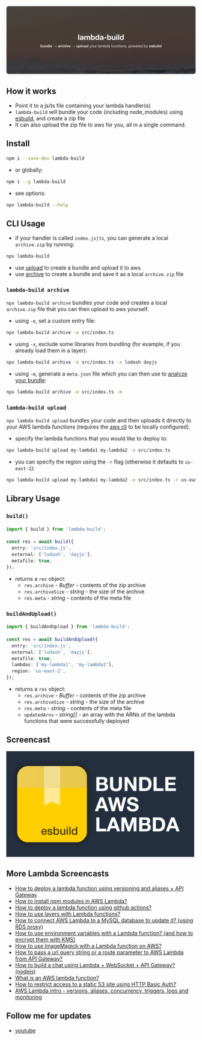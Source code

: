 ![lambda action](assets/cover.png)

## How it works

- Point it to a js/ts file containing your lambda handler(s)
- `lambda-build` will bundle your code (including node_modules) using <a href="https://esbuild.github.io/">esbuild</a>, and create a zip file
- It can also upload the zip file to aws for you, all in a single command.

## Install

```bash
npm i --save-dev lambda-build
```

- or globally:

```bash
npm i --g lambda-build
```

- see options:

```bash
npx lambda-build --help
```

## CLI Usage

- if your handler is called `index.js|ts`, you can generate a local `archive.zip` by running:

```bash
npx lambda-build
```

- use [upload](https://github.com/AlexDisler/lambda-build#lambda-build-upload) to create a bundle and upload it to aws
- use [archive](https://github.com/AlexDisler/lambda-build#lambda-build-archive) to create a bundle and save it as a local `archive.zip` file

### `lambda-build archive`

`npx lambda-build archive` bundles your code and creates a local `archive.zip` file that you can then upload to aws yourself.

- using `-e`, set a custom entry file:
```bash
npx lambda-build archive -e src/index.ts
```

- using `-x`, exclude some libraries from bundling (for example, if you already load them in a layer):
```bash
npx lambda-build archive -e src/index.ts -x lodash dayjs
```

- using `-m`, generate a `meta.json` file which you can then use to [analyze your bundle](https://bundle-buddy.com/esbuild):
```bash
npx lambda-build archive -e src/index.ts -m
```

### `lambda-build upload`

`npx lambda-build upload` bundles your code and then uploads it directly to your AWS lambda functions (requires the [aws cli](https://docs.aws.amazon.com/cli/latest/userguide/cli-chap-configure.html) to be locally configured).

- specify the lambda functions that you would like to deploy to:
```bash
npx lambda-build upload my-lambda1 my-lambda2 -e src/index.ts
```

- you can specify the region using the `-r` flag (otherwise it defaults to `us-east-1`):
```bash
npx lambda-build upload my-lambda1 my-lambda2 -e src/index.ts -r us-east-2
```

## Library Usage

### `build()`

```ts
import { build } from 'lambda-build';

const res = await build({
  entry: 'src/index.js',
  external: ['lodash', 'dayjs'],
  metafile: true,
});
```
- returns a `res` object:
  - `res.archive` - *Buffer* - contents of the zip archive
  - `res.archiveSize` - *string* - the size of the archive
  - `res.meta` - *string* - contents of the meta file

### `buildAndUpload()`

```ts
import { buildAndUpload } from 'lambda-build';

const res = await buildAndUpload({
  entry: 'src/index.js',
  external: ['lodash', 'dayjs'],
  metafile: true,
  lambdas: ['my-lambda1', 'my-lambda2'],
  region: 'us-east-2',
});
```

- returns a `res` object:
  - `res.archive` - *Buffer* - contents of the zip archive
  - `res.archiveSize` - *string* - the size of the archive
  - `res.meta` - *string* - contents of the meta file
  - `updatedArns` - *string[]* - an array with the ARNs of the lambda functions that were successfully deployed

## Screencast

<a href="https://youtu.be/FmnFqjBk0to" target="_blank">
  <img width="500" src="assets/lambda-build-screencast.png" alt="lambda-build screencast"/>
</a>

## More Lambda Screencasts

- [How to deploy a lambda function using versioning and aliases + API Gateway](https://youtu.be/OGMaE63YgEU)
- [How to install npm modules in AWS Lambda?](https://youtu.be/RnFowJ130pc)
- [How to deploy a lambda function using github actions?](https://youtu.be/UQiRhKgQ5X0)
- [How to use layers with Lambda functions?](https://youtu.be/i12H4cUFudU)
- [How to connect AWS Lambda to a MySQL database to update it? (using RDS proxy)](https://youtu.be/jOLgUjcTFEI)
- [How to use environment variables with a Lambda function? (and how to encrypt them with KMS)](https://youtu.be/J9QKS0NrH7I)
- [How to use ImageMagick with a Lambda function on AWS?](https://youtu.be/JdJo-_Y1ZIM)
- [How to pass a url query string or a route parameter to AWS Lambda from API Gateway?](https://youtu.be/V3i25clEvSE)
- [How to build a chat using Lambda + WebSocket + API Gateway? (nodejs)](https://youtu.be/BcWD-M2PJ-8)
- [What is an AWS lambda function?](https://youtu.be/okEvGTKpWl8)
- [How to restrict access to a static S3 site using HTTP Basic Auth?](https://youtu.be/gc3w_bMtcQE)
- [AWS Lambda intro - versions, aliases, concurrency, triggers, logs and monitoring](https://youtu.be/BFvF2oAnNpY)

## Follow me for updates

- [youtube](https://www.youtube.com/bitesizeacademy?sub_confirmation=1)
